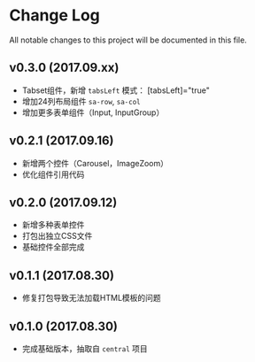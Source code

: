 # Change Log
All notable changes to this project will be documented in this file.

## v0.3.0 (2017.09.xx)

- Tabset组件，新增 `tabsLeft` 模式： [tabsLeft]="true"
- 增加24列布局组件 `sa-row`, `sa-col`
- 增加更多表单组件（Input, InputGroup）

## v0.2.1 (2017.09.16)

- 新增两个控件（Carousel，ImageZoom）
- 优化组件引用代码

## v0.2.0 (2017.09.12)

- 新增多种表单控件
- 打包出独立CSS文件
- 基础控件全部完成

## v0.1.1 (2017.08.30)

- 修复打包导致无法加载HTML模板的问题

## v0.1.0 (2017.08.30)

- 完成基础版本，抽取自 `central` 项目

